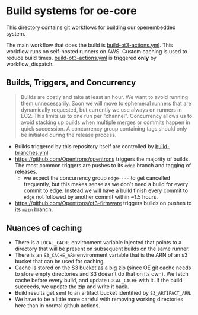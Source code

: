 # Build systems for oe-core

This directory contains git workflows for building our openembedded system.

The main workflow that does the build is [build-ot3-actions.yml](build-ot3-actions.yml). This workflow runs on self-hosted runners on AWS. Custom caching is used to reduce build times. [build-ot3-actions.yml](build-ot3-actions.yml) is triggered **only** by workflow_dispatch.

## Builds, Triggers, and Concurrency

> Builds are costly and take at least an hour. We want to avoid running them unnecessarily. Soon we will move to ephemeral runners that are dynamically requested, but currently we use always on runners in EC2. This limits us to one run per "channel". Concurrency allows us to avoid stacking up builds when multiple merges or commits happen in quick succession. A concurrency group containing tags should only be initiated during the release process.

- Builds triggered by this repository itself are controlled by [build-branches.yml](build-branches.yml)
- <https://github.com/Opentrons/opentrons> triggers the majority of builds. The most common triggers are pushes to its `edge` branch and tagging of releases.
  - we expect the concurrency group `edge----` to get cancelled frequently, but this makes sense as we don't need a build for every commit to edge.  Instead we will have a build finish every commit to `edge` not followed by another commit within ~1.5 hours.
- <https://github.com/Opentrons/ot3-firmware> triggers builds on pushes to its `main` branch.

## Nuances of caching

- There is a `LOCAL_CACHE` environment variable injected that points to a directory that will be present on subsequent builds on the same runner.
- There is an `S3_CACHE_ARN` environment variable that is the ARN of an s3 bucket that can be used for caching.
- Cache is stored on the S3 bucket as a big zip (since OE git cache needs to store empty directories and S3 doesn't do that on its own). We fetch cache before every build, and update `LOCAL_CACHE` with it. If the build succeeds, we update the zip and write it back.
- Build results get sent to an artifact bucket identified by `S3_ARTIFACT_ARN`.
- We have to be a little more careful with removing working directories here than in normal github actions.

